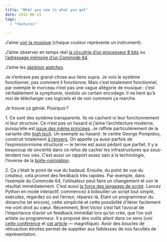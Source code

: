 ```yaml
---
title: "What you see is what you get"
date: 2012-06-23
tags:
  - "features"

---
```


J’aime [voir la musique](http://www.youtube.com/watch?v=rRgXUFnfKIY) (chaque couleur représente un instrument).

J’aime observer en temps réel [la circuitrie d’un processeur 8 bits](http://www.visual6502.org/JSSim/expert.html) ou [l’adressage mémoire d’un Commode 64](http://www.youtube.com/watch?v=tjcvR5McmSg).

J’aime les _[skeleton watches](http://en.wikipedia.org/wiki/Skeleton_watch)_.

Je n’entrave pas grand-chose aux liens supra. Je vois le système fonctionner, pas comment il fonctionne. Mais c’est totalement fonctionnel, par exemple le morceau n’est pas une vague allégorie de musique : c’est véritablement la symphonie, modulo un certain encodage. Il ne tient qu’à moi de télécharger ces logiciels et de voir comment ça marche.

Je trouve ça génial. Pourquoi ?

1\. Ce sont des système transparents. Ils ne cachent ni leur fonctionnement ni leur structure. Ce n’est pas un hasard si j’aime l’architecture moderne, puisqu’elle est [issue des même principes](http://en.wikipedia.org/wiki/Modern_architecture#Characteristics). Je raffole particulièrement de la variante dite _[high tech](http://en.wikipedia.org/wiki/Structural_Expressionism)_. Un exemple au hasard : le centre George Pompidou, construit totalement [à l’envers](http://en.wiktionary.org/wiki/eversion). On appelle ça aussi parfois de l’expressionnisme structural — le terme est aussi pédant que parfait. Il y a beaucoup de sincérité dans ce refus de cacher les infrastructures qui sous-tendent nos vies. C’est aussi un rapport assez sain à la technologie, l’inverse de la [boite-noirisation](http://en.wikipedia.org/wiki/Blackboxing). 

2. Ça c’était le point de vue du badaud. Ensuite, du point de vue du créateur, cela promet des feedback très rapides. Par exemple, dans l’exemple du Commode 64, l’utilisateur peut faire un changement et voir le résultat immédiatement. C’est aussi [la force des langages de script](http://www.codinghorror.com/blog/2009/01/a-scripter-at-heart.html%20%20). Lancez Python en mode interactif, commencez à bidouiller un script tout simple, exécutez, regardez où est l’erreur, réparez-là. Etant un programmeur du dimanche (et encore), cette simplicité et cette possibilité d’itérer facilement me vont droit au cœur. Récemment, Bret Victor s’est fait l’avocat de l’importance d’avoir un feedback immédiat lors qu’on crée, que l’on soit artiste ou programmeur. Il a proposé des outils allant dans ce sens (voir [cette conférence](http://vimeo.com/36579366) et [cet article](http://worrydream.com/LadderOfAbstraction/) — magnifique). Avoir des boucles de rétroaction étroites permet de suppléer aux faiblesses de nos facultés de représentation.
